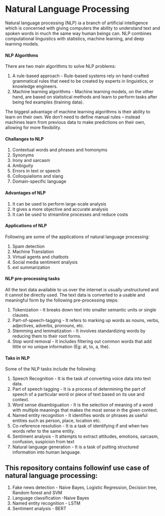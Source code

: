 # Natural Language Processing

Natural language processing (NLP) ia a branch of  artificial intelligence which is concerned with giving computers the ability to understand text and spoken words in much the same way human beings can. NLP combines computational linguistics with statistics, machine learning, and deep learning models. 


#### NLP Algorithms
There are two main algorithms to solve NLP problems:
1. A rule-based approach - Rule-based systems rely on hand-crafted grammatical rules that need to be created by experts in linguistics, or knowledge engineers. 
2. Machine learning algorithms - Machine learning models, on the other hand, are based on statistical methods and learn to perform tasks after being fed examples (training data).

The biggest advantage of machine learning algorithms is their ability to learn on their own. We don’t need to define manual rules – instead machines learn from previous data to make predictions on their own, allowing for more flexibility.


#### Challanges to NLP
1. Contextual words and phrases and homonyms
2. Synonyms
3. Irony and sarcasm
4. Ambiguity
5. Errors in text or speech
6. Colloquialisms and slang
7. Domain-specific language


#### Advantages of NLP
1. It can be used to perform large-scale analysis
2. It gives a more objective and accurate analysis
3. It can be used to streamline processes and reduce costs


#### Applications of NLP
Following are some of the applications of natural language processing:
1. Spam detection
2. Machine Translation
3. Virtual agents and chatbots
4. Social media sentiment analysis
5. ext summarization


#### NLP pre-processing tasks
All the text data available to us over the internet is usually unstructured and it cannot be directly used. The text data is converted to a usable and meaningful form by the following pre-processing steps:
1. Tokenization - It breaks down text into smaller semantic units or single clauses.
2. Part-of-speech-tagging - It refers to marking up words as nouns, verbs, adjectives, adverbs, pronouns, etc.
3. Stemming and lemmatization - It involves standardizing words by reducing them to their root forms.
4. Stop word removal - It includes filtering out common words that add little or no unique information (Eg: at, to, a, the).


#### Taks in NLP
Some of the NLP tasks include the following:
1. Speech Recognition - It is the task of converting voice data into text data.
2. Part of speech tagging - It is a process of determining the part of speech of a particular word or piece of text based on its use and context.
3. Word sense disambiguation - It is the selection of meaning of a word with multiple meanings that makes the most sense in the given context. 
4. Named entity recognition - It identifies words or phrases as useful entities such as person, place, location etc.
5. Co-reference resolution - It is a task of identifying if and when two words refer to the same entity.
6. Sentiment analysis - It attempts to extract attitudes, emotions, sarcasm, confusion, suspicion from text
7. Natural language generation - It is a task of putting structured information into human language.




## This repository contains followinf use case of natural language processing:
1.  Fake news detection - Naive Bayes, Logistic Regression, Decision tree, Random forest and SVM
2.  Language classification -Naive Bayes 
3.  Named entity recognition - LSTM
4.  Sentiment analysis - BERT

